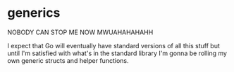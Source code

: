 # generics
NOBODY CAN STOP ME NOW MWUAHAHAHAHH

I expect that Go will eventually have standard versions of all this stuff but until I'm satisfied with what's in the standard library I'm gonna be rolling my own generic structs and helper functions.
